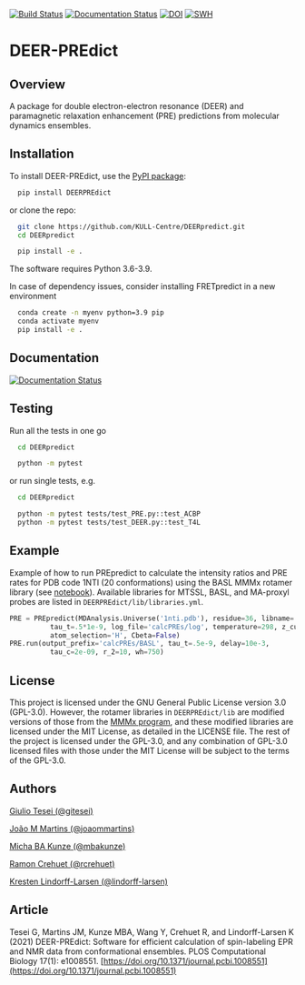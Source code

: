 [![Build Status](https://app.travis-ci.com/KULL-Centre/DEERpredict.svg?branch=main)](https://app.travis-ci.com/KULL-Centre/DEERpredict)
[![Documentation Status](https://readthedocs.org/projects/deerpredict/badge/?version=latest)](https://deerpredict.readthedocs.io)
[![DOI](https://zenodo.org/badge/217526987.svg)](https://zenodo.org/badge/latestdoi/217526987)
[![SWH](https://archive.softwareheritage.org/badge/origin/https://github.com/KULL-Centre/DEERpredict/)](https://archive.softwareheritage.org/browse/origin/?origin_url=https://github.com/KULL-Centre/DEERpredict)

DEER-PREdict
===========

Overview
--------

A package for double electron-electron resonance (DEER) and paramagnetic relaxation enhancement (PRE) predictions from molecular dynamics ensembles.

Installation
------------

To install DEER-PREdict, use the [PyPI package](https://pypi.org/project/DEERPREdict):

```bash
  pip install DEERPREdict
```

or clone the repo:

```bash
  git clone https://github.com/KULL-Centre/DEERpredict.git
  cd DEERpredict

  pip install -e . 
```

The software requires Python 3.6-3.9.

In case of dependency issues, consider installing FRETpredict in a new environment

```bash
  conda create -n myenv python=3.9 pip
  conda activate myenv
  pip install -e .
```

Documentation
-------------

[![Documentation Status](https://readthedocs.org/projects/deerpredict/badge/?version=latest&style=for-the-badge)](https://deerpredict.readthedocs.io)


Testing
-------

Run all the tests in one go

```bash
  cd DEERpredict

  python -m pytest
```
or run single tests, e.g.

```bash
  cd DEERpredict

  python -m pytest tests/test_PRE.py::test_ACBP
  python -m pytest tests/test_DEER.py::test_T4L
```

Example
-------------

Example of how to run PREpredict to calculate the intensity ratios and PRE rates for PDB code 1NTI (20 conformations) using the BASL MMMx rotamer library (see [notebook](https://github.com/KULL-Centre/DEERpredict/blob/main/tests/data/ACBP/ACBP.ipynb)). Available libraries for MTSSL, BASL, and MA-proxyl probes are listed in `DEERPREdict/lib/libraries.yml`.

```python
PRE = PREpredict(MDAnalysis.Universe('1nti.pdb'), residue=36, libname='BASL MMMx',
          tau_t=.5*1e-9, log_file='calcPREs/log', temperature=298, z_cutoff=0.05,
          atom_selection='H', Cbeta=False)
PRE.run(output_prefix='calcPREs/BASL', tau_t=.5e-9, delay=10e-3,
          tau_c=2e-09, r_2=10, wh=750)
```

License
-------------

This project is licensed under the GNU General Public License version 3.0 (GPL-3.0). However, the rotamer libraries in `DEERPREdict/lib` are modified versions of those from the [MMMx program](https://mmmx.info/index.html), and these modified libraries are licensed under the MIT License, as detailed in the LICENSE file. The rest of the project is licensed under the GPL-3.0, and any combination of GPL-3.0 licensed files with those under the MIT License will be subject to the terms of the GPL-3.0.

Authors
-------------

[Giulio Tesei (@gitesei)](https://github.com/gitesei)

[João M Martins (@joaommartins)](https://github.com/joaommartins)

[Micha BA Kunze (@mbakunze)](https://github.com/mbakunze)

[Ramon Crehuet (@rcrehuet)](https://github.com/rcrehuet)

[Kresten Lindorff-Larsen (@lindorff-larsen)](https://github.com/lindorff-larsen)


Article
-------------

Tesei G, Martins JM, Kunze MBA, Wang Y, Crehuet R, and Lindorff-Larsen K (2021) 
DEER-PREdict: Software for efficient calculation of spin-labeling EPR and NMR data from conformational ensembles. 
PLOS Computational Biology 17(1): e1008551. [https://doi.org/10.1371/journal.pcbi.1008551](https://doi.org/10.1371/journal.pcbi.1008551)
